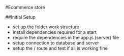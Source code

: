 #Ecommerce store

##Initial Setup
* set up the folder work structure
* install dependencies required for a start
* require the dependencies in the app.js (server) file
* setup connection to database and server
* setup the / route and test if all is working fine

 